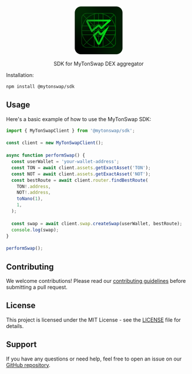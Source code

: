 <p align="center">
  <a href="https://app.mytonswap.com" target="blank"><img src="assets/sdk-icon.png" width="130" alt="MyTonSwap logo" /></a>
</p>

<p align="center">SDK for MyTonSwap DEX aggregator</p>


Installation:

```bash
npm install @mytonswap/sdk
```

## Usage

Here's a basic example of how to use the MyTonSwap SDK:

```ts
import { MyTonSwapClient } from '@mytonswap/sdk';

const client = new MyTonSwapClient();

async function performSwap() {
  const userWallet = 'your-wallet-address';
  const TON = await client.assets.getExactAsset('TON');
  const NOT = await client.assets.getExactAsset('NOT');
  const bestRoute = await client.router.findBestRoute(
    TON!.address,
    NOT!.address,
    toNano(1),
    1,
  );

  const swap = await client.swap.createSwap(userWallet, bestRoute);
  console.log(swap);
}

performSwap();
```


## Contributing

We welcome contributions! Please read our [contributing guidelines](CONTRIBUTING.md) before submitting a pull request.

## License

This project is licensed under the MIT License - see the [LICENSE](LICENSE) file for details.

## Support

If you have any questions or need help, feel free to open an issue on our [GitHub repository](https://github.com/MyTonSwap/sdk/issues).